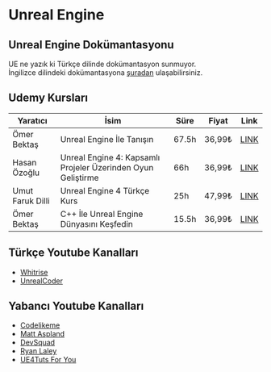 # Unreal Engine

## Unreal Engine Dokümantasyonu
UE ne yazık ki Türkçe dilinde dokümantasyon sunmuyor.  
İngilizce dilindeki dokümantasyona [şuradan](https://docs.unrealengine.com/) ulaşabilirsiniz.

## Udemy Kursları
| Yaratıcı | İsim | Süre | Fiyat | Link |
| --- | --- | --- | --- | --- |
| Ömer Bektaş | Unreal Engine İle Tanışın | 67.5h | 36,99₺ | [LINK](https://www.udemy.com/course/unreal-engine-ile-tanisin) |
| Hasan Özoğlu | Unreal Engine 4: Kapsamlı Projeler Üzerinden Oyun Geliştirme | 66h | 36,99₺ | [LINK](https://www.udemy.com/course/unreal-engine-4-oyun-gelistirme-kursu/) |
| Umut Faruk Dilli | Unreal Engine 4 Türkçe Kurs | 25h | 47,99₺ | [LINK](https://www.udemy.com/course/orneklerle-sifirdan-ileri-duzeye-unreal-engine-4-kursu/) |
| Ömer Bektaş | C++ İle Unreal Engine Dünyasını Keşfedin | 15.5h | 36,99₺ | [LINK](https://www.udemy.com/course/cpp-ile-unreal-engine-dunyasini-kesfedin/) |

## Türkçe Youtube Kanalları
* [Whitrise](https://youtube.com/c/WhitRISE) 
* [UnrealCoder](https://youtube.com/channel/UCwtVd1DXd0oB5ulUw5uhk_A)

## Yabancı Youtube Kanalları
* [Codelikeme](https://youtube.com/c/CodeLikeMe)
* [Matt Aspland](https://youtube.com/c/MattAspland)
* [DevSquad](https://youtube.com/c/VirtusEdu)
* [Ryan Laley](https://youtube.com/c/RyanLaley)
* [UE4Tuts For You](https://youtube.com/channel/UCUZz7MzEZRRa09quU9LzIoQ)